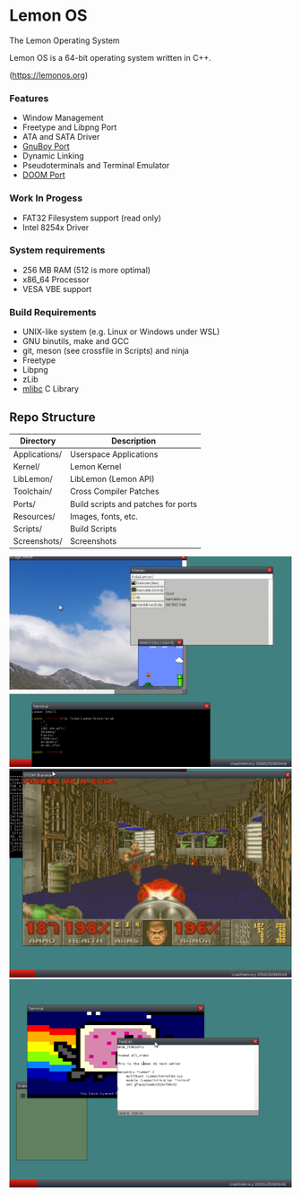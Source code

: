 # Lemon OS

The Lemon Operating System

Lemon OS is a 64-bit operating system written in C++.

(https://lemonos.org)

### Features
- Window Management
- Freetype and Libpng Port
- ATA and SATA Driver
- [GnuBoy Port](https://github.com/fido2020/lemon-gnuboy)
- Dynamic Linking
- Pseudoterminals and Terminal Emulator
- [DOOM Port](https://github.com/fido2020/LemonDOOM)

### Work In Progess
- FAT32 Filesystem support (read only)
- Intel 8254x Driver

### System requirements
- 256 MB RAM (512 is more optimal)
- x86_64 Processor
- VESA VBE support

### Build Requirements
- UNIX-like system (e.g. Linux or Windows under WSL)
- GNU binutils, make and GCC
- git, meson (see crossfile in Scripts) and ninja
- Freetype
- Libpng
- zLib
- [mlibc](https://github.com/managarm/mlibc) C Library

## Repo Structure

| Directory     | Description                        |
| ------------- | ---------------------------------- |
| Applications/ | Userspace Applications             |
| Kernel/       | Lemon Kernel                       |
| LibLemon/     | LibLemon (Lemon API)               |
| Toolchain/    | Cross Compiler Patches             |
| Ports/        | Build scripts and patches for ports|
| Resources/    | Images, fonts, etc.                |
| Scripts/      | Build Scripts                      |
| Screenshots/  | Screenshots                        |

![Lemon OS Screenshot](Screenshots/image3.png)
![Lemon OS Screenshot](Screenshots/image2.png)
![Lemon OS Screenshot](Screenshots/image.png)

